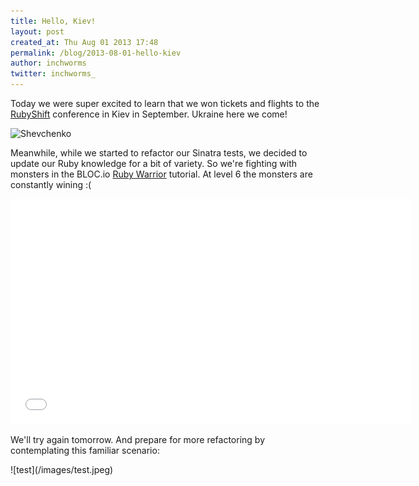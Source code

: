 ```yaml
---
title: Hello, Kiev!
layout: post
created_at: Thu Aug 01 2013 17:48
permalink: /blog/2013-08-01-hello-kiev
author: inchworms
twitter: inchworms_
---
```


Today we were super excited to learn that we won tickets and flights to the [RubyShift](http://rubyshift.org/) conference in Kiev in September. Ukraine here we come!

![Shevchenko](http://i.espncdn.com/i/img/shevceleb20120611.jpg)

Meanwhile, while we started to refactor our Sinatra tests, we decided to update our Ruby knowledge for a bit of variety. So we're fighting with monsters in the BLOC.io [Ruby Warrior](https://www.bloc.io/ruby-warrior) tutorial. At level 6 the monsters are constantly wining :(
<p></p>

<iframe width="640" height="360" src="//www.youtube.com/embed/FOL0YVVA2ts?rel=0" frameborder="0" allowfullscreen></iframe>

<p></p>

We'll try again tomorrow. And prepare for more refactoring by contemplating this familiar scenario:
<p></p>
![test](/images/test.jpeg)




